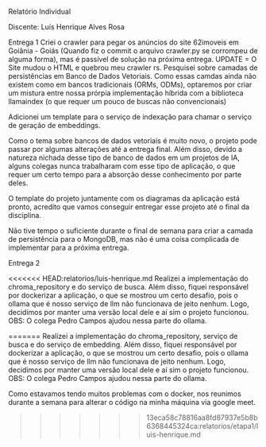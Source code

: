 Relatório Individual

Discente: Luís Henrique Alves Rosa  

Entrega 1
Criei o crawler para pegar os anúncios do site 62imoveis em Goiânia - Goiás (Quando fiz o commit o arquivo crawler.py se corrompeu de alguma forma), mas é passível de solução na próxima entrega. UPDATE = O Site mudou o HTML e quebrou meu crawler rs.
Pesquisei sobre camadas de persistências em Banco de Dados Vetoriais. Como essas camdas ainda não existem como em bancos tradicionais (ORMs, ODMs), optaremos por criar um mistura entre nossa prórpia implementação híbrida com a biblioteca llamaindex (o que requer um pouco de buscas não convencionais)

Adicionei um template para o serviço de indexação para chamar o serviço de geração de embeddings.


Como o tema sobre bancos de dados vetoriais é muito novo, o projeto pode passar por algumas alterações até a entrega final.
Além disso, devido a natureza nichada desse tipo de banco de dados em um projetos de IA, alguns colegas nunca trabalharam com esse tipo de aplicação, o que requer um certo tempo para a absorção desse conhecimento por parte deles.

O template do projeto juntamente com os diagramas da aplicação está pronto, acredito que vamos conseguir entregar esse projeto até o final da disciplina.

Não tive tempo o suficiente durante o final de semana para criar a camada de persistência para o MongoDB, mas não é uma coisa complicada de implementar para a próxima entrega.

Entrega 2

<<<<<<< HEAD:relatorios/luis-henrique.md
Realizei a implementação do chroma_repository e do serviço de busca. Além disso, fiquei responsável por dockerizar a aplicação, o que se mostrou um certo desafio, pois o ollama que é nosso serviço de llm não funcionava de jeito nenhum. Logo, decidimos por manter uma versão local dele e aí sim o projeto funcionou.
OBS: O colega Pedro Campos ajudou nessa parte do ollama.

=======
Realizei a implementação do chroma_repository, serviço de busca e do serviço de embedding. Além disso, fiquei responsável por dockerizar a aplicação, o que se mostrou um certo desafio, pois o ollama que é nosso serviço de llm não funcionava de jeito nenhum. Logo, decidimos por manter uma versão local dele e aí sim o projeto funcionou.
OBS: O colega Pedro Campos ajudou nessa parte do ollama.

Como estavamos tendo muitos problemas com o docker, nos reunimos durante a semana para alterar o código na minha máquina via google meet.
>>>>>>> 13eca58c78816aa8fd87937e5b8b6368445324ca:relatorios/etapa1/luis-henrique.md





